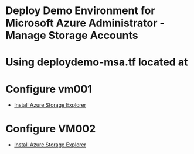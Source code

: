 
# Deploy Demo Environment for Microsoft Azure Administrator - Manage Storage Accounts

# Using deploydemo-msa.tf located at 

# Configure vm001
- [Install Azure Storage Explorer](https://azure.microsoft.com/en-us/features/storage-explorer/)


# Configure VM002
- [Install Azure Storage Explorer](https://azure.microsoft.com/en-us/features/storage-explorer/)
